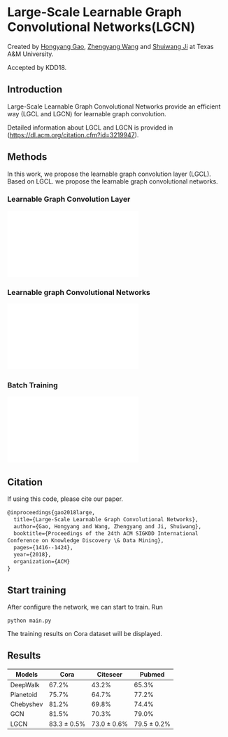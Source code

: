 # Large-Scale Learnable Graph Convolutional Networks(LGCN)

Created by [Hongyang Gao](http://people.tamu.edu/~hongyang.gao/), [Zhengyang Wang](http://people.tamu.edu/~zhengyang.wang/) and [Shuiwang Ji](http://people.tamu.edu/~sji/) at Texas A&M University.

Accepted by KDD18.

## Introduction

Large-Scale Learnable Graph Convolutional Networks provide an efficient way (LGCL and LGCN) for learnable graph convolution.

Detailed information about LGCL and LGCN is provided in (https://dl.acm.org/citation.cfm?id=3219947).

## Methods

In this work, we propose the learnable graph convolution layer
(LGCL). Based on LGCL. we propose the learnable graph
convolutional networks.

### Learnable Graph Convolution Layer

![lgcl](./doc/layer.pdf)

### Learnable graph Convolutional Networks

![lgcn](./doc/model.pdf)

### Batch Training

![batch](./doc/batch.pdf)

## Citation

If using this code, please cite our paper.

```
@inproceedings{gao2018large,
  title={Large-Scale Learnable Graph Convolutional Networks},
  author={Gao, Hongyang and Wang, Zhengyang and Ji, Shuiwang},
  booktitle={Proceedings of the 24th ACM SIGKDD International Conference on Knowledge Discovery \& Data Mining},
  pages={1416--1424},
  year={2018},
  organization={ACM}
}
```

## Start training

After configure the network, we can start to train. Run
```
python main.py
```
The training results on Cora dataset will be displayed.


## Results

| Models    | Cora  | Citeseer | Pubmed |
|-----------|-------|----------|--------|
| DeepWalk  | 67.2% | 43.2%    | 65.3%  |
| Planetoid | 75.7% | 64.7%    | 77.2%  |
| Chebyshev | 81.2% | 69.8%    | 74.4%  |
| GCN       | 81.5% | 70.3%    | 79.0%  |
| LGCN      |83.3 ± 0.5% | 73.0 ± 0.6% | 79.5 ± 0.2% |
